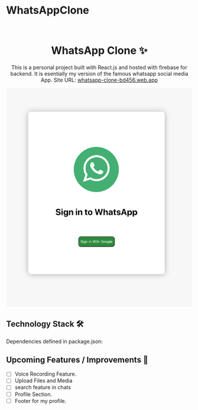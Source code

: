 # WhatsAppClone

<br />
<p align="center">
  <h1 align="center">WhatsApp Clone ✨</h1>

  <p align="center">
  This is a personal project built with React.js and hosted with firebase for backend. It is esentially my version of the famous whatsapp social media App.
  Site URL: 
    <a href="https://whatsapp-clone-bd456.web.app/">whatsapp-clone-bd456.web.app</a>
  </p>
</p>

[![Site preview](../whatsapp-clone/public/social-img.png)](https://whatsapp-clone-bd456.web.app/)

## Technology Stack 🛠️

Dependencies defined in package.json:

## Upcoming Features / Improvements 🔗

- [ ] Voice Recording Feature.
- [ ] Upload Files and Media
- [ ] search feature in chats
- [ ] Profile Section.
- [ ] Footer for my profile.
